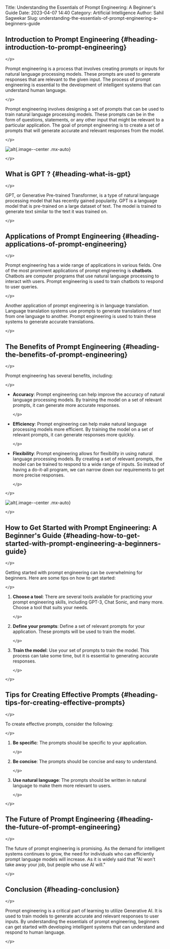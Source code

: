 Title: Understanding the Essentials of Prompt Engineering: A Beginner's Guide
Date: 2023-04-07 14:40
Category: Artificial Intelligence
Author: Sahil Sagwekar
Slug: understanding-the-essentials-of-prompt-engineering-a-beginners-guide

Introduction to Prompt Engineering {#heading-introduction-to-prompt-engineering}
----------------------------------

```{=html}
</p>
```
Prompt engineering is a process that involves creating prompts or inputs for natural language processing models. These prompts are used to generate responses that are relevant to the given input. The process of prompt engineering is essential to the development of intelligent systems that can understand human language.

```{=html}
</p>
```
Prompt engineering involves designing a set of prompts that can be used to train natural language processing models. These prompts can be in the form of questions, statements, or any other input that might be relevant to a particular application. The goal of prompt engineering is to create a set of prompts that will generate accurate and relevant responses from the model.

```{=html}
</p>
```
![alt](https://cdn.hashnode.com/res/hashnode/image/upload/v1680877662852/348858ad-103f-4162-9905-f125b7754fa2.jpeg){.image--center .mx-auto}

```{=html}
</p>
```
What is GPT ? {#heading-what-is-gpt}
-------------

```{=html}
</p>
```
GPT, or Generative Pre-trained Transformer, is a type of natural language processing model that has recently gained popularity. GPT is a language model that is pre-trained on a large dataset of text. The model is trained to generate text similar to the text it was trained on.

```{=html}
</p>
```
Applications of Prompt Engineering {#heading-applications-of-prompt-engineering}
----------------------------------

```{=html}
</p>
```
Prompt engineering has a wide range of applications in various fields. One of the most prominent applications of prompt engineering is **chatbots**. Chatbots are computer programs that use natural language processing to interact with users. Prompt engineering is used to train chatbots to respond to user queries.

```{=html}
</p>
```
Another application of prompt engineering is in language translation. Language translation systems use prompts to generate translations of text from one language to another. Prompt engineering is used to train these systems to generate accurate translations.

```{=html}
</p>
```
The Benefits of Prompt Engineering {#heading-the-benefits-of-prompt-engineering}
----------------------------------

```{=html}
</p>
```
Prompt engineering has several benefits, including:

```{=html}
</p>
```
-   **Accuracy**: Prompt engineering can help improve the accuracy of natural language processing models. By training the model on a set of relevant prompts, it can generate more accurate responses.

    ```{=html}
    </p>
    ```

-   **Efficiency**: Prompt engineering can help make natural language processing models more efficient. By training the model on a set of relevant prompts, it can generate responses more quickly.

    ```{=html}
    </p>
    ```

-   **Flexibility**: Prompt engineering allows for flexibility in using natural language processing models. By creating a set of relevant prompts, the model can be trained to respond to a wide range of inputs. So instead of having a do-it-all program, we can narrow down our requirements to get more precise responses.

    ```{=html}
    </p>
    ```

```{=html}
</p>
```
![alt](https://cdn.hashnode.com/res/hashnode/image/upload/v1680878303596/af000487-e2ac-4a30-aa4f-36430f31b9ad.png){.image--center .mx-auto}

```{=html}
</p>
```
How to Get Started with Prompt Engineering: A Beginner's Guide {#heading-how-to-get-started-with-prompt-engineering-a-beginners-guide}
--------------------------------------------------------------

```{=html}
</p>
```
Getting started with prompt engineering can be overwhelming for beginners. Here are some tips on how to get started:

```{=html}
</p>
```
1.  **Choose a tool**: There are several tools available for practicing your prompt engineering skills, including GPT-3, Chat Sonic, and many more. Choose a tool that suits your needs.

    ```{=html}
    </p>
    ```

2.  **Define your prompts**: Define a set of relevant prompts for your application. These prompts will be used to train the model.

    ```{=html}
    </p>
    ```

3.  **Train the model**: Use your set of prompts to train the model. This process can take some time, but it is essential to generating accurate responses.

    ```{=html}
    </p>
    ```

```{=html}
</p>
```
Tips for Creating Effective Prompts {#heading-tips-for-creating-effective-prompts}
-----------------------------------

```{=html}
</p>
```
To create effective prompts, consider the following:

```{=html}
</p>
```
1.  **Be specific**: The prompts should be specific to your application.

    ```{=html}
    </p>
    ```

2.  **Be concise**: The prompts should be concise and easy to understand.

    ```{=html}
    </p>
    ```

3.  **Use natural language**: The prompts should be written in natural language to make them more relevant to users.

    ```{=html}
    </p>
    ```

```{=html}
</p>
```
The Future of Prompt Engineering {#heading-the-future-of-prompt-engineering}
--------------------------------

```{=html}
</p>
```
The future of prompt engineering is promising. As the demand for intelligent systems continues to grow, the need for individuals who can efficiently prompt language models will increase. As it is widely said that "AI won't take away your job, but people who use AI will."

```{=html}
</p>
```
Conclusion {#heading-conclusion}
----------

```{=html}
</p>
```
Prompt engineering is a critical part of learning to utilize Generative AI. It is used to train models to generate accurate and relevant responses to user inputs. By understanding the essentials of prompt engineering, beginners can get started with developing intelligent systems that can understand and respond to human language.

```{=html}
</p>
```
